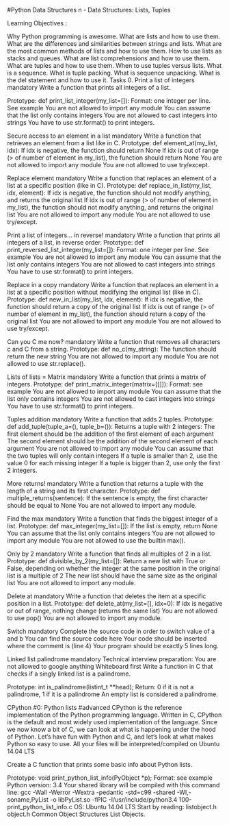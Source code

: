 #Python Data Structures
n - Data Structures: Lists, Tuples

Learning Objectives :

Why Python programming is awesome.
What are lists and how to use them.
What are the differences and similarities between strings and lists.
What are the most common methods of lists and how to use them.
How to use lists as stacks and queues.
What are list comprehensions and how to use them.
What are tuples and how to use them.
When to use tuples versus lists.
What is a sequence.
What is tuple packing.
What is sequence unpacking.
What is the del statement and how to use it.
Tasks 0. Print a list of integers mandatory Write a function that prints all integers of a list.

Prototype: def print_list_integer(my_list=[]): Format: one integer per line. See example You are not allowed to import any module You can assume that the list only contains integers You are not allowed to cast integers into strings You have to use str.format() to print integers.

Secure access to an element in a list mandatory Write a function that retrieves an element from a list like in C.
Prototype: def element_at(my_list, idx): If idx is negative, the function should return None If idx is out of range (> of number of element in my_list), the function should return None You are not allowed to import any module You are not allowed to use try/except.

Replace element mandatory Write a function that replaces an element of a list at a specific position (like in C).
Prototype: def replace_in_list(my_list, idx, element): If idx is negative, the function should not modify anything, and returns the original list If idx is out of range (> of number of element in my_list), the function should not modify anything, and returns the original list You are not allowed to import any module You are not allowed to use try/except.

Print a list of integers... in reverse! mandatory Write a function that prints all integers of a list, in reverse order.
Prototype: def print_reversed_list_integer(my_list=[]): Format: one integer per line. See example You are not allowed to import any module You can assume that the list only contains integers You are not allowed to cast integers into strings You have to use str.format() to print integers.

Replace in a copy mandatory Write a function that replaces an element in a list at a specific position without modifying the original list (like in C).
Prototype: def new_in_list(my_list, idx, element): If idx is negative, the function should return a copy of the original list If idx is out of range (> of number of element in my_list), the function should return a copy of the original list You are not allowed to import any module You are not allowed to use try/except.

Can you C me now? mandatory Write a function that removes all characters c and C from a string.
Prototype: def no_c(my_string): The function should return the new string You are not allowed to import any module You are not allowed to use str.replace().

Lists of lists = Matrix mandatory Write a function that prints a matrix of integers.
Prototype: def print_matrix_integer(matrix=[[]]): Format: see example You are not allowed to import any module You can assume that the list only contains integers You are not allowed to cast integers into strings You have to use str.format() to print integers.

Tuples addition mandatory Write a function that adds 2 tuples.
Prototype: def add_tuple(tuple_a=(), tuple_b=()): Returns a tuple with 2 integers: The first element should be the addition of the first element of each argument The second element should be the addition of the second element of each argument You are not allowed to import any module You can assume that the two tuples will only contain integers If a tuple is smaller than 2, use the value 0 for each missing integer If a tuple is bigger than 2, use only the first 2 integers.

More returns! mandatory Write a function that returns a tuple with the length of a string and its first character.
Prototype: def multiple_returns(sentence): If the sentence is empty, the first character should be equal to None You are not allowed to import any module.

Find the max mandatory Write a function that finds the biggest integer of a list.
Prototype: def max_integer(my_list=[]): If the list is empty, return None You can assume that the list only contains integers You are not allowed to import any module You are not allowed to use the builtin max().

Only by 2 mandatory Write a function that finds all multiples of 2 in a list.
Prototype: def divisible_by_2(my_list=[]): Return a new list with True or False, depending on whether the integer at the same position in the original list is a multiple of 2 The new list should have the same size as the original list You are not allowed to import any module.

Delete at mandatory Write a function that deletes the item at a specific position in a list.
Prototype: def delete_at(my_list=[], idx=0): If idx is negative or out of range, nothing change (returns the same list) You are not allowed to use pop() You are not allowed to import any module.

Switch mandatory Complete the source code in order to switch value of a and b
You can find the source code here Your code should be inserted where the comment is (line 4) Your program should be exactly 5 lines long.

Linked list palindrome mandatory Technical interview preparation:
You are not allowed to google anything Whiteboard first Write a function in C that checks if a singly linked list is a palindrome.

Prototype: int is_palindrome(listint_t **head); Return: 0 if it is not a palindrome, 1 if it is a palindrome An empty list is considered a palindrome.

CPython #0: Python lists #advanced CPython is the reference implementation of the Python programming language. Written in C, CPython is the default and most widely used implementation of the language. Since we now know a bit of C, we can look at what is happening under the hood of Python. Let’s have fun with Python and C, and let’s look at what makes Python so easy to use.
All your files will be interpreted/compiled on Ubuntu 14.04 LTS

Create a C function that prints some basic info about Python lists.

Prototype: void print_python_list_info(PyObject *p); Format: see example Python version: 3.4 Your shared library will be compiled with this command line: gcc -Wall -Werror -Wextra -pedantic -std=c99 -shared -Wl,-soname,PyList -o libPyList.so -fPIC -I/usr/include/python3.4 100-print_python_list_info.c OS: Ubuntu 14.04 LTS Start by reading: listobject.h object.h Common Object Structures List Objects.
